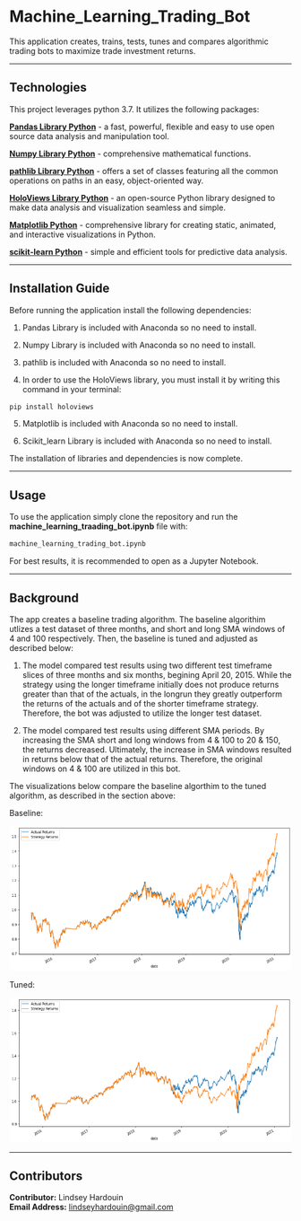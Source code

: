 # Machine_Learning_Trading_Bot

This application creates, trains, tests, tunes and compares algorithmic trading bots to maximize trade investment returns.

---

## Technologies

This project leverages python 3.7. It utilizes the following packages:

**[Pandas Library Python](https://pandas.pydata.org/)** - a fast, powerful, flexible and easy to use open source data analysis and manipulation tool.<br>

**[Numpy Library Python](https://numpy.org/)** -  comprehensive mathematical functions.<br>

**[pathlib Library Python](https://pathlib.readthedocs.io/en/pep428/)** - offers a set of classes featuring all the common operations on paths in an easy, object-oriented way.<br>

**[HoloViews Library Python](https://holoviews.org/)** - an open-source Python library designed to make data analysis and visualization seamless and simple. <br>

**[Matplotlib Python](https://matplotlib.org/)** - comprehensive library for creating static, animated, and interactive visualizations in Python.<br>

**[scikit-learn Python](https://scikit-learn.org/)** - simple and efficient tools for predictive data analysis.<br>


---

## Installation Guide

Before running the application install the following dependencies:

1) Pandas Library is included with Anaconda so no need to install.<br>

2) Numpy Library is included with Anaconda so no need to install.<br>

3) pathlib is included with Anaconda so no need to install.<br>

4) In order to use the HoloViews library, you must install it by writing this command in your terminal:

```python
pip install holoviews
```

5) Matplotlib is included with Anaconda so no need to install.<br>

6) Scikit_learn Library is included with Anaconda so no need to install.<br>

The installation of libraries and dependencies is now complete.

---

## Usage

To use the application simply clone the repository and run the **machine_learning_traading_bot.ipynb** file with:

```python
machine_learning_trading_bot.ipynb
```

For best results, it is recommended to open as a Jupyter Notebook.

---

## Background

The app creates a baseline trading algorithm. The baseline algorithim utlizes a test dataset of three months, and short and long SMA windows of 4 and 100 respectively. Then, the baseline is tuned and adjusted as described below:

   1. The model compared test results using two different test timeframe slices of three months and six months, begining April 20, 2015. While the strategy using the longer timeframe initially does not produce returns greater than that of the actuals, in the longrun they greatly outperform the returns of the actuals and of the shorter timeframe strategy. Therefore, the bot was adjusted to utilize the longer test dataset.

   2. The model compared test results using different SMA periods. By increasing the SMA short and long windows from 4 & 100 to 20 & 150, the returns decreased. Ultimately, the increase in SMA windows resulted in returns below that of the actual returns. Therefore, the original windows on 4 & 100 are utilized in this bot. 

The visualizations below compare the baseline algorthim to the tuned algorithm, as described in the section above:

Baseline:

![Three Month Strategy Returns Compared to Actual](images/actual_v_strategy_plot.png)

Tuned:

![Six Month Strategy Returns COmpared to Actual](images/tuned_actual_v_strategy_plot.png)



---


## Contributors

**Contributor:** Lindsey Hardouin<br>
**Email Address:** lindseyhardouin@gmail.com<br>
